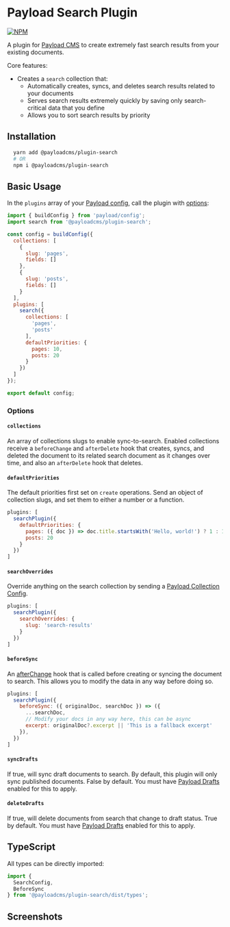# Payload Search Plugin

[![NPM](https://img.shields.io/npm/v/@payloadcms/plugin-search)](https://www.npmjs.com/package/@payloadcms/plugin-search)

A plugin for [Payload CMS](https://github.com/payloadcms/payload) to create extremely fast search results from your existing documents.

Core features:
  - Creates a `search` collection that:
    - Automatically creates, syncs, and deletes search results related to your documents
    - Serves search results extremely quickly by saving only search-critical data that you define
    - Allows you to sort search results by priority

## Installation

```bash
  yarn add @payloadcms/plugin-search
  # OR
  npm i @payloadcms/plugin-search
```

## Basic Usage

In the `plugins` array of your [Payload config](https://payloadcms.com/docs/configuration/overview), call the plugin with [options](#options):

```js
import { buildConfig } from 'payload/config';
import search from '@payloadcms/plugin-search';

const config = buildConfig({
  collections: [
    {
      slug: 'pages',
      fields: []
    },
    {
      slug: 'posts',
      fields: []
    }
  ],
  plugins: [
    search({
      collections: [
        'pages',
        'posts'
      ],
      defaultPriorities: {
        pages: 10,
        posts: 20
      }
    })
  ]
});

export default config;
```

### Options

#### `collections`

  An array of collections slugs to enable sync-to-search. Enabled collections receive a `beforeChange` and `afterDelete` hook that creates, syncs, and deleted the document to its related search document as it changes over time, and also an `afterDelete` hook that deletes.

#### `defaultPriorities`

The default priorities first set on `create` operations. Send an object of collection slugs, and set them to either a number or a function.

```js
plugins: [
  searchPlugin({
    defaultPriorities: {
      pages: ({ doc }) => doc.title.startsWith('Hello, world!') ? 1 : 10,
      posts: 20
    }
  })
]
```

#### `searchOverrides`

Override anything on the search collection by sending a [Payload Collection Config](https://payloadcms.com/docs/configuration/collections).

```js
plugins: [
  searchPlugin({
    searchOverrides: {
      slug: 'search-results'
    }
  })
]
```

#### `beforeSync`

  An [afterChange]([afterChange](https://payloadcms.com/docs/hooks/globals#afterchange)) hook that is called before creating or syncing the document to search. This allows you to modify the data in any way before doing so.

  ```js
  plugins: [
    searchPlugin({
      beforeSync: ({ originalDoc, searchDoc }) => ({
        ...searchDoc,
        // Modify your docs in any way here, this can be async
        excerpt: originalDoc?.excerpt || 'This is a fallback excerpt'
      }),
    })
  ]
  ```

#### `syncDrafts`

  If true, will sync draft documents to search. By default, this plugin will only sync published documents. False by default. You must have [Payload Drafts](https://payloadcms.com/docs/versions/drafts) enabled for this to apply.

#### `deleteDrafts`

  If true, will delete documents from search that change to draft status. True by default. You must have [Payload Drafts](https://payloadcms.com/docs/versions/drafts) enabled for this to apply.

## TypeScript

All types can be directly imported:

```js
import {
  SearchConfig,
  BeforeSync
} from '@payloadcms/plugin-search/dist/types';
```

## Screenshots

<!-- ![screenshot 1](https://github.com/@payloadcms/plugin-search/blob/main/images/screenshot-1.jpg?raw=true) -->
